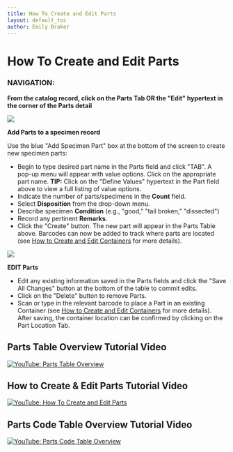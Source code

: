 ```yaml
---
title: How To Create and Edit Parts
layout: default_toc
author: Emily Braker
---
```

# How To Create and Edit Parts

### NAVIGATION: 
**From the catalog record, click on the Parts Tab OR the "Edit" hypertext in the corner of the Parts detail**

![](https://raw.githubusercontent.com/ArctosDB/documentation-wiki/gh-pages/tutorial_images/edit_parts.jpg)

**Add Parts to a specimen record**

Use the blue "Add Specimen Part" box at the bottom of the screen to create new specimen parts:
* Begin to type desired part name in the Parts field and click "TAB". A pop-up menu will appear with value options. Click on the appropriate part name. **TIP:** Click on the "Define Values" hypertext in the Part field above to view a full listing of value options.
* Indicate the number of parts/specimens in the **Count** field.
* Select **Disposition** from the drop-down menu.
* Describe specimen **Condition** (e.g., "good," "tail broken," "dissected")
* Record any pertinent **Remarks**.
* Click the "Create" button. The new part will appear in the Parts Table above. Barcodes can now be added to track where parts are located (see [How to Create and Edit Containers](https://arctosdb.github.io/documentation-wiki/how_to/How-to-Create-and-Edit-Containers) for more details).


![](https://raw.githubusercontent.com/ArctosDB/documentation-wiki/gh-pages/tutorial_images/edit_parts_detail.jpg)

**EDIT Parts**
* Edit any existing information saved in the Parts fields and click the "Save All Changes" button at the bottom of the table to commit edits.
* Click on the "Delete" button to remove Parts.
* Scan or type in the relevant barcode to place a Part in an existing Container (see [How to Create and Edit Containers](https://arctosdb.github.io/documentation-wiki/how_to/How-to-Create-and-Edit-Containers.html) for more details). After saving, the container location can be confirmed by clicking on the Part Location Tab.

## Parts Table Overview Tutorial Video

[![YouTube: Parts Table Overview](https://raw.githubusercontent.com/ArctosDB/documentation-wiki/gh-pages/tutorial_images/Arctos_Parts_Table_Overview_thumb.jpg)](https://youtu.be/eVEZHAtyQs0)

## How to Create & Edit Parts Tutorial Video

[![YouTube: How To Create and Edit Parts](https://raw.githubusercontent.com/ArctosDB/documentation-wiki/gh-pages/tutorial_images/How_to_Create_&_Edit_Parts_in_Arctos_thumb.jpg)](https://youtu.be/Neb9Jcz75uw)

## Parts Code Table Overview Tutorial Video

[![YouTube: Parts Code Table Overview](https://raw.githubusercontent.com/ArctosDB/documentation-wiki/gh-pages/tutorial_images/Arctos_Code_Table_Overview_Parts_thumb.jpg)](https://youtu.be/nanUy-Lheg8)
